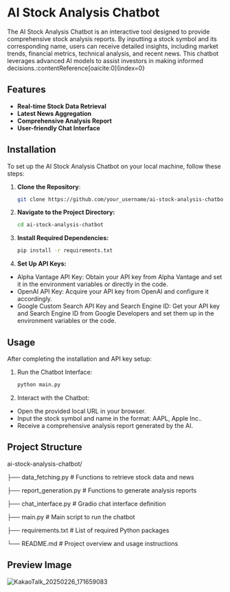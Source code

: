 # AI Stock Analysis Chatbot

The AI Stock Analysis Chatbot is an interactive tool designed to provide comprehensive stock analysis reports. By inputting a stock symbol and its corresponding name, users can receive detailed insights, including market trends, financial metrics, technical analysis, and recent news. This chatbot leverages advanced AI models to assist investors in making informed decisions.&#8203;:contentReference[oaicite:0]{index=0}

## Features

- **Real-time Stock Data Retrieval**
- **Latest News Aggregation**
- **Comprehensive Analysis Report**
- **User-friendly Chat Interface**

## Installation

To set up the AI Stock Analysis Chatbot on your local machine, follow these steps:

1. **Clone the Repository**:
   ```bash
   git clone https://github.com/your_username/ai-stock-analysis-chatbot.git
2. **Navigate to the Project Directory:**
   ```bash
   cd ai-stock-analysis-chatbot
3. **Install Required Dependencies:**
   ```bash
   pip install -r requirements.txt

4. **Set Up API Keys:**
- Alpha Vantage API Key: Obtain your API key from Alpha Vantage and set it in the environment variables or directly in the code.​
- OpenAI API Key: Acquire your API key from OpenAI and configure it accordingly.​
- Google Custom Search API Key and Search Engine ID: Get your API key and Search Engine ID from Google Developers and set them up in the environment variables or the code.

## Usage
After completing the installation and API key setup:

1. Run the Chatbot Interface:
   ```bash
   python main.py
2. Interact with the Chatbot:
- Open the provided local URL in your browser.​
- Input the stock symbol and name in the format: AAPL, Apple Inc..​
- Receive a comprehensive analysis report generated by the AI.

## Project Structure
ai-stock-analysis-chatbot/

├── data_fetching.py       # Functions to retrieve stock data and news

├── report_generation.py   # Functions to generate analysis reports

├── chat_interface.py      # Gradio chat interface definition

├── main.py                # Main script to run the chatbot

├── requirements.txt       # List of required Python packages

└── README.md              # Project overview and usage instructions


## Preview Image
![KakaoTalk_20250226_171659083](https://github.com/user-attachments/assets/48071b99-973c-4e1c-ba51-0f8054566252)
